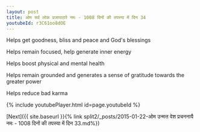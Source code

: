 ```yaml
---
layout: post
title: ओम सर्व लोक प्रजापाठारे नमः - 1008 दिनों की तपस्या में दिन 34
youtubeId: r3C61oo8dOE
---
```

 
 
Helps get goodness, bliss and peace and God's blessings
 
Helps remain focused, help generate inner energy 
 
Helps boost physical and mental health 
 
Helps remain grounded and generates a sense of gratitude towards the greater power 
 
Helps reduce bad karma
 
 
 
 


{% include youtubePlayer.html id=page.youtubeId %}
 
[Next]({{ site.baseurl }}{% link  split2/_posts/2015-01-22-ओम उन्मत्त वेश प्रचननायै नमः - 1008 दिनों की तपस्या में दिन 33.md%})
 
